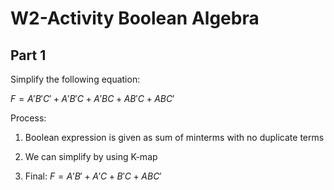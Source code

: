 # W2-Activity Boolean Algebra
## Part 1
Simplify the following equation:

$F = A'B'C' + A'B'C + A'BC + AB'C + ABC'$

Process:
1) Boolean expression is given as sum of minterms with no duplicate terms
2) We can simplify by using K-map

3) Final:  $F = A'B' + A'C + B'C + ABC'$


